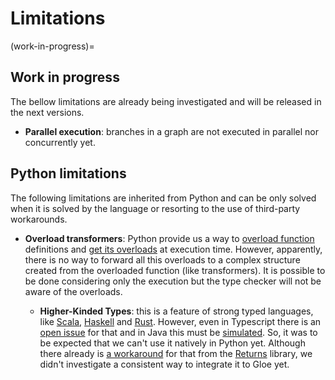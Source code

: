 
# Limitations

(work-in-progress)=
## Work in progress

The bellow limitations are already being investigated and will be released in the next versions.

- **Parallel execution**: branches in a graph are not executed in parallel nor concurrently yet.

## Python limitations

The following limitations are inherited from Python and can be only solved when it is solved by the language or resorting to the use of third-party workarounds.

- **Overload transformers**: Python provide us a way to [overload function](https://docs.python.org/3/library/typing.html#typing.overload) definitions and [get its overloads](https://docs.python.org/3/library/typing.html#typing.get_overloads) at execution time. However, apparently, there is no way to forward all this overloads to a complex structure created from the overloaded function (like transformers). It is possible to be done considering only the execution but the type checker will not be aware of the overloads.

  - **Higher-Kinded Types**: this is a feature of strong typed languages, like [Scala](https://www.baeldung.com/scala/higher-kinded-types), [Haskell](https://serokell.io/blog/kinds-and-hkts-in-haskell) and [Rust](https://hugopeters.me/posts/14/). However, even in Typescript there is an [open issue](https://github.com/microsoft/TypeScript/issues/1213) for that and in Java this must be [simulated](https://medium.com/@johnmcclean/simulating-higher-kinded-types-in-java-b52a18b72c74). So, it was to be expected that we can't use it natively in Python yet. Although there already is [a workaround](https://returns.readthedocs.io/en/latest/pages/hkt.html) for that from the [Returns](https://returns.readthedocs.io) library, we didn't investigate a consistent way to integrate it to Gloe yet.